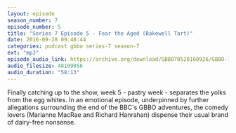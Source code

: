 ```yaml
---
layout: episode
season_number: 7
episode_number: 5
title: "Series 7 Episode 5 - Fear the Aged (Bakewell Tart)"
date: 2016-09-28 09:46:44
categories: podcast gbbo series-7 season-7
ext: "mp3"
episode_audio_link: https://archive.org/download/GBBO70520160926/GBBO-705--2016-09-26.mp3
audio_filesize: 48109056
audio_duration: "58:13"
---
```

Finally catching up to the show, week 5 - pastry week - separates the yolks from the egg whites. In an emotional episode, underpinned by further allegations surrounding the end of the BBC's GBBO adventures, the comedy lovers (Marianne MacRae and Richard Hanrahan) dispense their usual brand of dairy-free nonsense.
